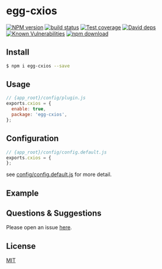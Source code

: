 # egg-cxios

[![NPM version][npm-image]][npm-url]
[![build status][travis-image]][travis-url]
[![Test coverage][codecov-image]][codecov-url]
[![David deps][david-image]][david-url]
[![Known Vulnerabilities][snyk-image]][snyk-url]
[![npm download][download-image]][download-url]

[npm-image]: https://img.shields.io/npm/v/egg-cxios.svg?style=flat-square
[npm-url]: https://npmjs.org/package/egg-cxios
[travis-image]: https://img.shields.io/travis/eggjs/egg-cxios.svg?style=flat-square
[travis-url]: https://travis-ci.org/eggjs/egg-cxios
[codecov-image]: https://img.shields.io/codecov/c/github/eggjs/egg-cxios.svg?style=flat-square
[codecov-url]: https://codecov.io/github/eggjs/egg-cxios?branch=master
[david-image]: https://img.shields.io/david/eggjs/egg-cxios.svg?style=flat-square
[david-url]: https://david-dm.org/eggjs/egg-cxios
[snyk-image]: https://snyk.io/test/npm/egg-cxios/badge.svg?style=flat-square
[snyk-url]: https://snyk.io/test/npm/egg-cxios
[download-image]: https://img.shields.io/npm/dm/egg-cxios.svg?style=flat-square
[download-url]: https://npmjs.org/package/egg-cxios

<!--
Description here.
-->

## Install

```bash
$ npm i egg-cxios --save
```

## Usage

```js
// {app_root}/config/plugin.js
exports.cxios = {
  enable: true,
  package: 'egg-cxios',
};
```

## Configuration

```js
// {app_root}/config/config.default.js
exports.cxios = {
};
```

see [config/config.default.js](config/config.default.js) for more detail.

## Example

<!-- example here -->

## Questions & Suggestions

Please open an issue [here](https://github.com/eggjs/egg/issues).

## License

[MIT](LICENSE)
